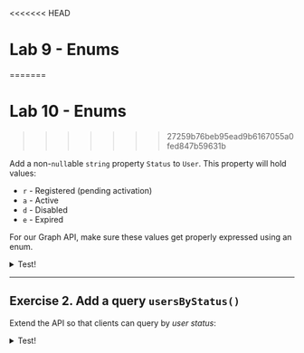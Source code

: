 <<<<<<< HEAD
# Lab 9 - Enums
=======
# Lab 10 - Enums
>>>>>>> 27259b76beb95ead9b6167055a0fed847b59631b

Add a non-`null`able `string` property `Status` to `User`. This property will hold values:

- `r` - Registered (pending activation)
- `a` - Active
- `d` - Disabled
- `e` - Expired

For our Graph API, make sure these values get properly expressed using an enum.

<details>
<summary>Test!</summary>

```gql
query {
  users {
    firstname
    status
    blogs {
      title
    }
  }
}
```

</details>

---

## Exercise 2. Add a query `usersByStatus()`

Extend the API so that clients can query by _user status_:

<details>
<summary>Test!</summary>

```gql
query {
  usersByStatus(status: ACTIVE) {
    firstname
    status
    blogs {
      title
      content
    }
  }
}
```

</details>